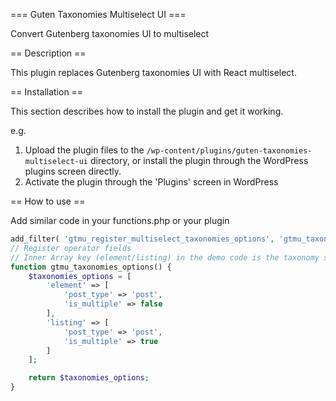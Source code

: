 === Guten Taxonomies Multiselect UI ===

Convert Gutenberg taxonomies UI to multiselect

== Description ==

This plugin replaces Gutenberg taxonomies UI with React multiselect.

== Installation ==

This section describes how to install the plugin and get it working.

e.g.

1. Upload the plugin files to the `/wp-content/plugins/guten-taxonomies-multiselect-ui` directory, or install the plugin through the WordPress plugins screen directly.
1. Activate the plugin through the 'Plugins' screen in WordPress

== How to use ==

Add similar code in your functions.php or your plugin

```php
add_filter( 'gtmu_register_multiselect_taxonomies_options', 'gtmu_taxonomies_options' );
// Register operator fields
// Inner Array key (element/listing) in the demo code is the taxonomy slug
function gtmu_taxonomies_options() {
	$taxonomies_options = [
		'element' => [
			'post_type' => 'post',
			'is_multiple' => false
		],
		'listing' => [
			'post_type' => 'post',
			'is_multiple' => true
		]
	];

	return $taxonomies_options;
}
```